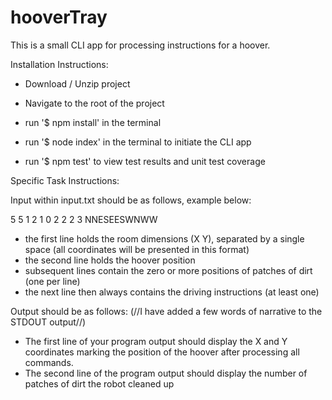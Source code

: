 # hooverTray

This is a small CLI app for processing instructions for a hoover.

Installation Instructions:

- Download / Unzip project
- Navigate to the root of the project
- run '\$ npm install' in the terminal

- run '\$ node index' in the terminal to initiate the CLI app
- run '\$ npm test' to view test results and unit test coverage

Specific Task Instructions:

Input within input.txt should be as follows, example below:

5 5
1 2
1 0
2 2
2 3
NNESEESWNWW

- the first line holds the room dimensions (X Y), separated by a single space (all coordinates will be presented in this format)
- the second line holds the hoover position
- subsequent lines contain the zero or more positions of patches of dirt (one per line)
- the next line then always contains the driving instructions (at least one)

Output should be as follows:
(//I have added a few words of narrative to the STDOUT output//)

- The first line of your program output should display the X and Y coordinates marking the position of the hoover after processing all commands.
- The second line of the program output should display the number of patches of dirt the robot cleaned up
